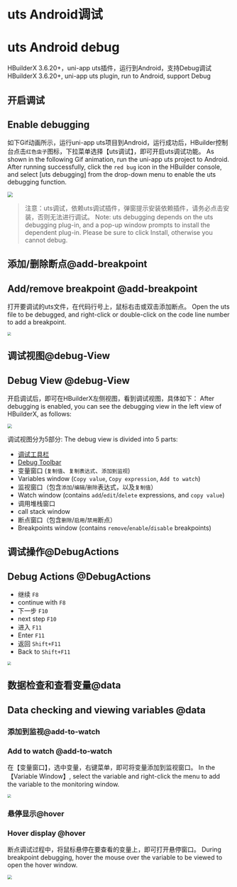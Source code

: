 # uts Android调试
# uts Android debug

HBuilderX 3.6.20+，uni-app uts插件，运行到Android，支持Debug调试
HBuilderX 3.6.20+, uni-app uts plugin, run to Android, support Debug

## 开启调试
## Enable debugging

如下Gif动画所示，运行uni-app uts项目到Android，运行成功后，HBuilder控制台点击`红色虫子`图标，下拉菜单选择【uts调试】，即可开启uts调试功能。
As shown in the following Gif animation, run the uni-app uts project to Android. After running successfully, click the `red bug` icon in the HBuilder console, and select [uts debugging] from the drop-down menu to enable the uts debugging function.

<img src="https://web-assets.dcloud.net.cn/unidoc/zh/uts-android.gif" style="zoom: 72%;" />

> 注意：uts调试，依赖uts调试插件，弹窗提示安装依赖插件，请务必点击安装，否则无法进行调试。
> Note: uts debugging depends on the uts debugging plug-in, and a pop-up window prompts to install the dependent plug-in. Please be sure to click Install, otherwise you cannot debug.


## 添加/删除断点@add-breakpoint
## Add/remove breakpoint @add-breakpoint

打开要调试的uts文件，在代码行号上，鼠标右击或双击添加断点。
Open the uts file to be debugged, and right-click or double-click on the code line number to add a breakpoint.

<img src="https://web-assets.dcloud.net.cn/unidoc/zh/uts-add-breakpoint.png" style="zoom: 50%;" />

## 调试视图@debug-View
## Debug View @debug-View

开启调试后，即可在HBuilderX左侧视图，看到调试视图，具体如下：
After debugging is enabled, you can see the debugging view in the left view of HBuilderX, as follows:

<img src="https://web-assets.dcloud.net.cn/unidoc/zh/uts-debug-view.jpg" style="zoom: 60%;" />

调试视图分为5部分:
The debug view is divided into 5 parts:

- [调试工具栏](#DebugActions)
- [Debug Toolbar](#DebugActions)
- 变量窗口 (`复制值`、`复制表达式`、`添加到监视`)
- Variables window (`Copy value`, `Copy expression`, `Add to watch`)
- 监视窗口（包含`添加`/`编辑`/`删除`表达式，以及`复制值`）
- Watch window (contains `add`/`edit`/`delete` expressions, and `copy value`)
- 调用堆栈窗口
- call stack window
- 断点窗口（包含`删除`/`启用`/`禁用`断点）
- Breakpoints window (contains `remove`/`enable`/`disable` breakpoints)

## 调试操作@DebugActions
## Debug Actions @DebugActions

- 继续 `F8`
- continue with `F8`
- 下一步 `F10`
- next step `F10`
- 进入 `F11`
- Enter `F11`
- 返回 `Shift+F11`
- Back to `Shift+F11`

<img src="https://web-assets.dcloud.net.cn/unidoc/zh/uts-debug-action.jpg" style="zoom: 50%;" />

## 数据检查和查看变量@data
## Data checking and viewing variables @data

### 添加到监视@add-to-watch
### Add to watch @add-to-watch

在【变量窗口】，选中变量，右键菜单，即可将变量添加到监视窗口。
In the 【Variable Window】, select the variable and right-click the menu to add the variable to the monitoring window.

<img src="https://web-assets.dcloud.net.cn/unidoc/zh/uts-add_to_monitor.png" style="zoom: 50%;" />

### 悬停显示@hover
### Hover display @hover

断点调试过程中，将鼠标悬停在要查看的变量上，即可打开悬停窗口。
During breakpoint debugging, hover the mouse over the variable to be viewed to open the hover window.

<img src="https://web-assets.dcloud.net.cn/unidoc/zh/uts-hovering_window.jpg" style="zoom: 60%;" />
